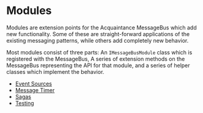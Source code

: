# Modules

Modules are extension points for the Acquaintance MessageBus which add new functionality. Some of these are straight-forward applications of the existing messaging patterns, while others add completely new behavior.

Most modules consist of three parts: An `IMessageBusModule` class which is registered with the MessageBus, A series of extension methods on the MessageBus representing the API for that module, and a series of helper classes which implement the behavior.

* [Event Sources](EventSources.md)
* [Message Timer](Timer.md)
* [Sagas](Sagas.md)
* [Testing](Testing.md)